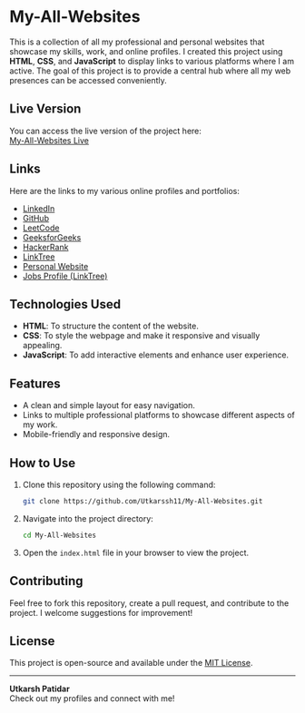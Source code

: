 # My-All-Websites

This is a collection of all my professional and personal websites that showcase my skills, work, and online profiles. I created this project using **HTML**, **CSS**, and **JavaScript** to display links to various platforms where I am active. The goal of this project is to provide a central hub where all my web presences can be accessed conveniently.

## Live Version

You can access the live version of the project here:  
[My-All-Websites Live](https://utkarssh11.github.io/My-All-Websites/)

## Links

Here are the links to my various online profiles and portfolios:

- [LinkedIn](https://www.linkedin.com/in/utkarsh-patidar-800081221/)
- [GitHub](https://github.com/Utkarssh11)
- [LeetCode](https://leetcode.com/utkarssh_/)
- [GeeksforGeeks](https://auth.geeksforgeeks.org/user/utkarshpaqzjs/practice)
- [HackerRank](https://www.hackerrank.com/profile/utkarshpatidar01)
- [LinkTree](https://linktr.ee/utkarsh_patidar)
- [Personal Website](https://utkarshpatidar.vercel.app/)
- [Jobs Profile (LinkTree)](https://linktr.ee/UtkarshJobsProfile)

## Technologies Used

- **HTML**: To structure the content of the website.
- **CSS**: To style the webpage and make it responsive and visually appealing.
- **JavaScript**: To add interactive elements and enhance user experience.

## Features

- A clean and simple layout for easy navigation.
- Links to multiple professional platforms to showcase different aspects of my work.
- Mobile-friendly and responsive design.

## How to Use

1. Clone this repository using the following command:
    ```bash
    git clone https://github.com/Utkarssh11/My-All-Websites.git
    ```
2. Navigate into the project directory:
    ```bash
    cd My-All-Websites
    ```
3. Open the `index.html` file in your browser to view the project.

## Contributing

Feel free to fork this repository, create a pull request, and contribute to the project. I welcome suggestions for improvement!

## License

This project is open-source and available under the [MIT License](LICENSE).

---

**Utkarsh Patidar**  
Check out my profiles and connect with me!
